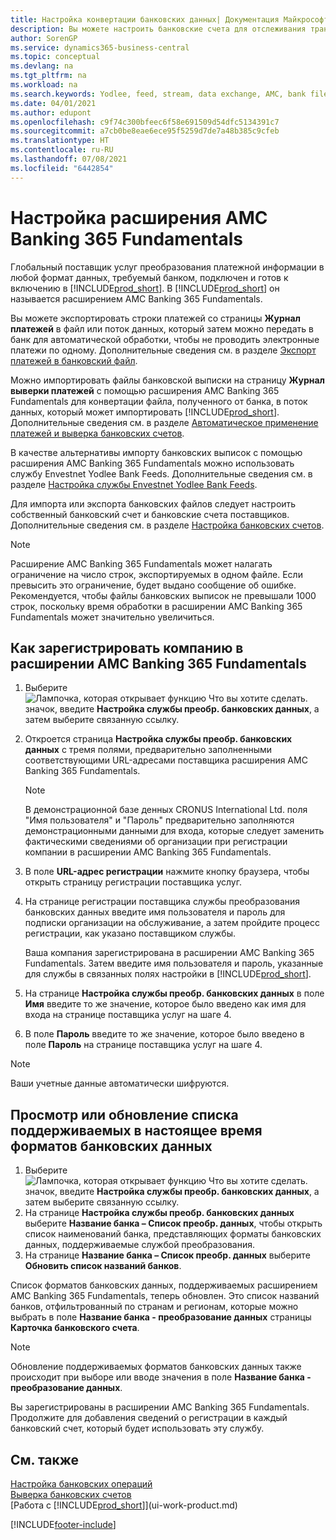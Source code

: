```yaml
---
title: Настройка конвертации банковских данных| Документация Майкрософт
description: Вы можете настроить банковские счета для отслеживания транзакций и импорта или экспорта банковских выписок, таких как Yodlee.
author: SorenGP
ms.service: dynamics365-business-central
ms.topic: conceptual
ms.devlang: na
ms.tgt_pltfrm: na
ms.workload: na
ms.search.keywords: Yodlee, feed, stream, data exchange, AMC, bank file import, bank file export, re-export, bank transfer, AMC, AMC Banking 365 Fundamentals extension, funds transfer
ms.date: 04/01/2021
ms.author: edupont
ms.openlocfilehash: c9f74c300bfeec6f58e691509d54dfc5134391c7
ms.sourcegitcommit: a7cb0be8eae6ece95f5259d7de7a48b385c9cfeb
ms.translationtype: HT
ms.contentlocale: ru-RU
ms.lasthandoff: 07/08/2021
ms.locfileid: "6442854"
---
```

# <a name="set-up-the-amc-banking-365-fundamentals-extension"></a>Настройка расширения AMC Banking 365 Fundamentals
Глобальный поставщик услуг преобразования платежной информации в любой формат данных, требуемый банком, подключен и готов к включению в [!INCLUDE[prod_short](includes/prod_short.md)]. В [!INCLUDE[prod_short](includes/prod_short.md)] он называется расширением AMC Banking 365 Fundamentals.

Вы можете экспортировать строки платежей со страницы **Журнал платежей** в файл или поток данных, который затем можно передать в банк для автоматической обработки, чтобы не проводить электронные платежи по одному. Дополнительные сведения см. в разделе [Экспорт платежей в банковский файл](finance-make-payments-with-bank-data-conversion-service-or-sepa-credit-transfer.md#exporting-payments-to-a-bank-file).

Можно импортировать файлы банковской выписки на страницу **Журнал выверки платежей** с помощью расширения AMC Banking 365 Fundamentals для конвертации файла, полученного от банка, в поток данных, который может импортировать [!INCLUDE[prod_short](includes/prod_short.md)]. Дополнительные сведения см. в разделе [Автоматическое применение платежей и выверка банковских счетов](receivables-apply-payments-auto-reconcile-bank-accounts.md).

В качестве альтернативы импорту банковских выписок с помощью расширения AMC Banking 365 Fundamentals можно использовать службу Envestnet Yodlee Bank Feeds. Дополнительные сведения см. в разделе [Настройка службы Envestnet Yodlee Bank Feeds](bank-how-setup-bank-statement-service.md).

Для импорта или экспорта банковских файлов следует настроить собственный банковский счет и банковские счета поставщиков. Дополнительные сведения см. в разделе [Настройка банковских счетов](bank-how-setup-bank-accounts.md).

> [!NOTE]  
> Расширение AMC Banking 365 Fundamentals может налагать ограничение на число строк, экспортируемых в одном файле. Если превысить это ограничение, будет выдано сообщение об ошибке. Рекомендуется, чтобы файлы банковских выписок не превышали 1000 строк, поскольку время обработки в расширении AMC Banking 365 Fundamentals может значительно увеличиться.

## <a name="to-sign-your-company-up-for-the-amc-banking-365-fundamentals-extension"></a>Как зарегистрировать компанию в расширении AMC Banking 365 Fundamentals
1. Выберите ![Лампочка, которая открывает функцию Что вы хотите сделать.](media/ui-search/search_small.png "Что вы хотите сделать") значок, введите **Настройка службы преобр. банковских данных**, а затем выберите связанную ссылку.  
2. Откроется страница **Настройка службы преобр. банковских данных** с тремя полями, предварительно заполненными соответствующими URL-адресами поставщика расширения AMC Banking 365 Fundamentals.

    > [!NOTE]  
    >   В демонстрационной базе денных CRONUS International Ltd. поля "Имя пользователя" и "Пароль" предварительно заполняются демонстрационными данными для входа, которые следует заменить фактическими сведениями об организации при регистрации компании в расширении AMC Banking 365 Fundamentals.
3. В поле **URL-адрес регистрации** нажмите кнопку браузера, чтобы открыть страницу регистрации поставщика услуг.  
4. На странице регистрации поставщика службы преобразования банковских данных введите имя пользователя и пароль для подписки организации на обслуживание, а затем пройдите процесс регистрации, как указано поставщиком службы.

    Ваша компания зарегистрирована в расширении AMC Banking 365 Fundamentals. Затем введите имя пользователя и пароль, указанные для службы в связанных полях настройки в [!INCLUDE[prod_short](includes/prod_short.md)].

5. На странице **Настройка службы преобр. банковских данных** в поле **Имя** введите то же значение, которое было введено как имя для входа на странице поставщика услуг на шаге 4.
6. В поле **Пароль** введите то же значение, которое было введено в поле **Пароль** на странице поставщика услуг на шаге 4.

> [!NOTE]  
> Ваши учетные данные автоматически шифруются.

## <a name="to-view-or-update-the-list-of-currently-supported-bank-data-formats"></a>Просмотр или обновление списка поддерживаемых в настоящее время форматов банковских данных
1. Выберите ![Лампочка, которая открывает функцию Что вы хотите сделать.](media/ui-search/search_small.png "Что вы хотите сделать") значок, введите **Настройка службы преобр. банковских данных**, а затем выберите связанную ссылку.
2. На странице **Настройка службы преобр. банковских данных** выберите **Название банка – Список преобр. данных**, чтобы открыть список наименований банка, представляющих форматы банковских данных, поддерживаемые службой преобразования.
3. На странице **Название банка – Список преобр. данных** выберите **Обновить список названий банков**.

Список форматов банковских данных, поддерживаемых расширением AMC Banking 365 Fundamentals, теперь обновлен. Это список названий банков, отфильтрованный по странам и регионам, которые можно выбрать в поле **Название банка - преобразование данных** страницы **Карточка банковского счета**.

> [!NOTE]  
>   Обновление поддерживаемых форматов банковских данных также происходит при выборе или вводе значения в поле **Название банка - преобразование данных**.

Вы зарегистрированы в расширении AMC Banking 365 Fundamentals. Продолжите для добавления сведений о регистрации в каждый банковский счет, который будет использовать эту службу.

## <a name="see-also"></a>См. также
[Настройка банковских операций](bank-setup-banking.md)  
[Выверка банковских счетов](bank-manage-bank-accounts.md)  
[Работа с [!INCLUDE[prod_short](includes/prod_short.md)]](ui-work-product.md)


[!INCLUDE[footer-include](includes/footer-banner.md)]